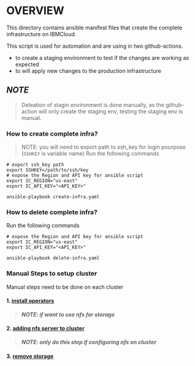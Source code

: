 # OVERVIEW
This directory contains ansible manifest files that create the complete infrastructure on IBMCloud.

This script is used for automation and are using in two github-actions.
- to create a staging environment to test if the changes are working as expected
- to will apply new changes to the production infrastructure

## ***NOTE***

>Deleation of stagin environment is done manually, as the github-action will only create the staging env, testing the staging env is manual.

### __How to create complete infra?__
> NOTE: you will need to export path to ssh_key for login pourpose (`SSHKEY` is variable name)
Run the following commands
``` shell
# export ssh_key path
export SSHKEY=/path/to/ssh/key
# expose the Region and API key for ansible script
export IC_REGION="us-east"     
export IC_API_KEY="<API_KEY>"

ansible-playbook create-infra.yaml
```


### __How to delete complete infra?__

Run the following commands
``` shell
# expose the Region and API key for ansible script
export IC_REGION="us-east"     
export IC_API_KEY="<API_KEY>"

ansible-playbook delete-infra.yaml
```

### Manual Steps to setup cluster 
Manual steps need to be done on each cluster
#### 1. [install operators](./Cluster/kubernetes-cluster/README.md#kubernetes-operators) 

> ___NOTE: if want to use nfs for storage___
#### 2. [adding nfs server to cluster](./Cluster/kubernetes-cluster/README.md#nfs-provisioner)

>___NOTE: only do this step if configuring nfs on cluster___
#### 3. [remove storage](./Cluster/README.md#to-remove-storage-addon-from-cluster)